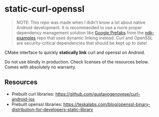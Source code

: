 # static-curl-openssl

> NOTE: This repo was made when I didn't know a lot about native
Android development. It is recommended to use a more proper dependency management solution
like [Google Prefabs](https://github.com/android/ndk-samples/tree/main/prefab/curl-ssl)
from the [ndk-examples](https://github.com/android/ndk-samples) repo that uses dynamic linking instead.
Curl and OpenSSL are security-critical dependencies
that should be kept up to date!

CMake interface to quickly **statically link** curl and openssl on Android.

Do not use blindly in production. Check licenses of the resources below.<br>
Comes with absolutely no warranty.

## Resources
- Prebuilt curl libraries: https://github.com/gustavogenovese/curl-android-ios
- Prebuilt openssl libraries: https://teskalabs.com/blog/openssl-binary-distribution-for-developers-static-library
